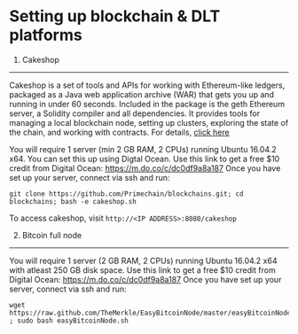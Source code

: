 # Setting up blockchain & DLT platforms

1. Cakeshop
-------------------
Cakeshop is a set of tools and APIs for working with Ethereum-like ledgers, packaged as a Java web application archive (WAR) that gets you up and running in under 60 seconds. Included in the package is the geth Ethereum server, a Solidity compiler and all dependencies. It provides tools for managing a local blockchain node, setting up clusters, exploring the state of the chain, and working with contracts. For details, [click here](https://github.com/jpmorganchase/cakeshop)

You will require 1 server (min 2 GB RAM, 2 CPUs) running Ubuntu 16.04.2 x64. You can set this up using Digtal Ocean. Use this link to get a free $10 credit from Digital Ocean: https://m.do.co/c/dc0df9a8a187 Once you have set up your server, connect via ssh and run:

    git clone https://github.com/Primechain/blockchains.git; cd blockchains; bash -e cakeshop.sh

To access cakeshop, visit `http://<IP ADDRESS>:8080/cakeshop`

2. Bitcoin full node
-------------------
You will require 1 server (2 GB RAM, 2 CPUs) running Ubuntu 16.04.2 x64 with atleast 250 GB disk space. Use this link to get a free $10 credit from Digital Ocean: https://m.do.co/c/dc0df9a8a187 Once you have set up your server, connect via ssh and run:

    wget https://raw.github.com/TheMerkle/EasyBitcoinNode/master/easyBitcoinNode.sh ; sudo bash easyBitcoinNode.sh 
